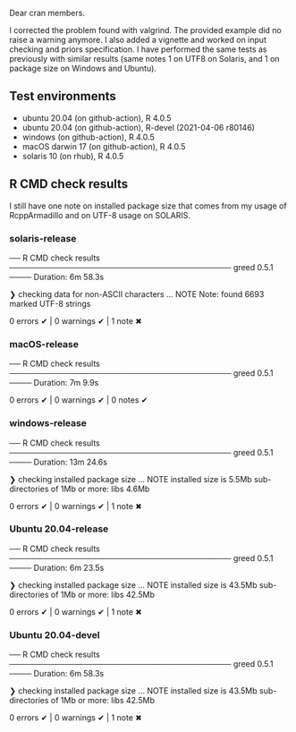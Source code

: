 Dear cran members.

I corrected the problem found with valgrind. The provided example did no raise a warning anymore. I also added a vignette and worked on input checking and priors specification. I have performed the same tests as previously with similar results (same notes 1 on UTF8 on Solaris, and 1 on package size on Windows and Ubuntu).  

## Test environments

* ubuntu 20.04 (on github-action), R 4.0.5 
* ubuntu 20.04 (on github-action), R-devel (2021-04-06 r80146)
* windows (on github-action), R 4.0.5
* macOS darwin 17 (on github-action), R 4.0.5 
* solaris 10 (on rhub), R 4.0.5

## R CMD check results

I still have one note on installed package size that comes from my usage of RcppArmadillo and on UTF-8 usage on SOLARIS.

### solaris-release

── R CMD check results ──────────────────────────────────────── greed 0.5.1 ────
Duration: 6m 58.3s

❯ checking data for non-ASCII characters ... NOTE
  Note: found 6693 marked UTF-8 strings
    
0 errors ✔ | 0 warnings ✔ | 1 note ✖

### macOS-release

── R CMD check results ──────────────────────────────────────── greed 0.5.1 ────
Duration: 7m 9.9s

0 errors ✔ | 0 warnings ✔ | 0 notes ✔

### windows-release
── R CMD check results ──────────────────────────────────────── greed 0.5.1 ────
Duration: 13m 24.6s

❯ checking installed package size ... NOTE
    installed size is 5.5Mb
    sub-directories of 1Mb or more:
      libs  4.6Mb

0 errors ✔ | 0 warnings ✔ | 1 note ✖

### Ubuntu 20.04-release

── R CMD check results ──────────────────────────────────────── greed 0.5.1 ────
Duration: 6m 23.5s

❯ checking installed package size ... NOTE
    installed size is 43.5Mb
    sub-directories of 1Mb or more:
      libs  42.5Mb

0 errors ✔ | 0 warnings ✔ | 1 note ✖

### Ubuntu 20.04-devel


── R CMD check results ──────────────────────────────────────── greed 0.5.1 ────
Duration: 6m 58.3s

❯ checking installed package size ... NOTE
    installed size is 43.5Mb
    sub-directories of 1Mb or more:
      libs  42.5Mb

0 errors ✔ | 0 warnings ✔ | 1 note ✖


